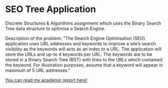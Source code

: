 # SEO Tree Application
Discrete Structures &amp; Algorithms assignment which uses the Binary Search Tree data structure to optimise a Search Engine. 

Description of the problem: "The Search Engine Optimisation (SEO) application uses URL addresses and keywords to improve a site’s search visibility as the keywords will acts as an index to a URL. The application will store the URLs and up-to 4 keywords per URL. The keywords are to be stored in a Binary Search Tree (BST) with links to the URLs which contained the keyword. For illustration purposes, assume that a keyword will appear in maximum of 5 URL addresses."

[You can read my academic report here!](https://github.com/Adamcoakley/SEOTreeApplication/files/6436746/AdamCoakleyReport.pdf)

